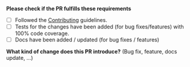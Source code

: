 **Please check if the PR fulfills these requirements**
- [ ] Followed the [Contributing](https://github.com/jaredwray/airhorn/blob/main/CONTRIBUTING.md) guidelines.
- [ ] Tests for the changes have been added (for bug fixes/features) with 100% code coverage.
- [ ] Docs have been added / updated (for bug fixes / features)

**What kind of change does this PR introduce?** (Bug fix, feature, docs update, ...)